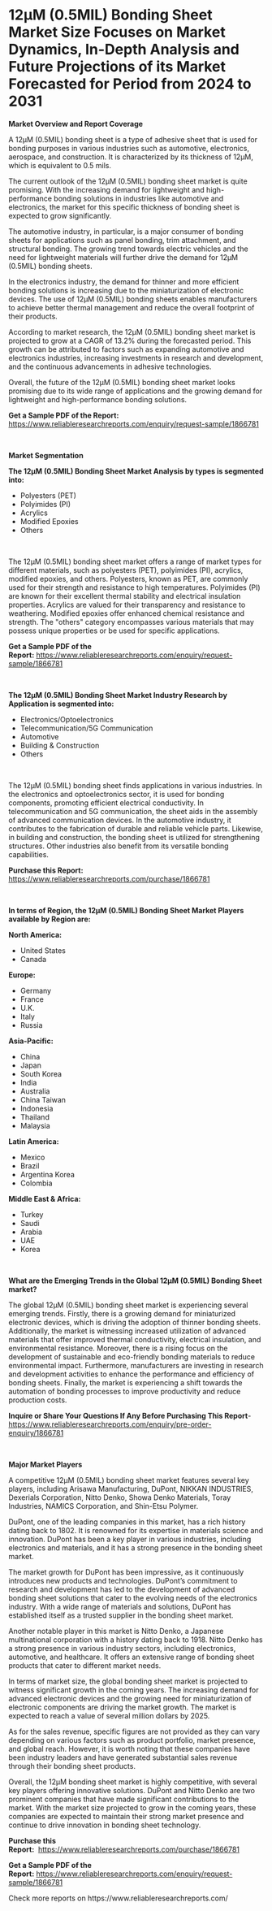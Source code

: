 <p><h1>12µM (0.5MIL) Bonding Sheet Market Size Focuses on Market Dynamics, In-Depth Analysis and Future Projections of its Market Forecasted for Period from 2024 to 2031</h1></p><p><strong>Market Overview and Report Coverage</strong></p>
<p><p>A 12µM (0.5MIL) bonding sheet is a type of adhesive sheet that is used for bonding purposes in various industries such as automotive, electronics, aerospace, and construction. It is characterized by its thickness of 12µM, which is equivalent to 0.5 mils.</p><p>The current outlook of the 12µM (0.5MIL) bonding sheet market is quite promising. With the increasing demand for lightweight and high-performance bonding solutions in industries like automotive and electronics, the market for this specific thickness of bonding sheet is expected to grow significantly.</p><p>The automotive industry, in particular, is a major consumer of bonding sheets for applications such as panel bonding, trim attachment, and structural bonding. The growing trend towards electric vehicles and the need for lightweight materials will further drive the demand for 12µM (0.5MIL) bonding sheets.</p><p>In the electronics industry, the demand for thinner and more efficient bonding solutions is increasing due to the miniaturization of electronic devices. The use of 12µM (0.5MIL) bonding sheets enables manufacturers to achieve better thermal management and reduce the overall footprint of their products.</p><p>According to market research, the 12µM (0.5MIL) bonding sheet market is projected to grow at a CAGR of 13.2% during the forecasted period. This growth can be attributed to factors such as expanding automotive and electronics industries, increasing investments in research and development, and the continuous advancements in adhesive technologies.</p><p>Overall, the future of the 12µM (0.5MIL) bonding sheet market looks promising due to its wide range of applications and the growing demand for lightweight and high-performance bonding solutions.</p></p>
<p><strong>Get a Sample PDF of the Report:</strong> <a href="https://www.reliableresearchreports.com/enquiry/request-sample/1866781">https://www.reliableresearchreports.com/enquiry/request-sample/1866781</a></p>
<p>&nbsp;</p>
<p><strong>Market Segmentation</strong></p>
<p><strong>The 12µM (0.5MIL) Bonding Sheet Market Analysis by types is segmented into:</strong></p>
<p><ul><li>Polyesters (PET)</li><li>Polyimides (PI)</li><li>Acrylics</li><li>Modified Epoxies</li><li>Others</li></ul></p>
<p>&nbsp;</p>
<p><p>The 12µM (0.5MIL) bonding sheet market offers a range of market types for different materials, such as polyesters (PET), polyimides (PI), acrylics, modified epoxies, and others. Polyesters, known as PET, are commonly used for their strength and resistance to high temperatures. Polyimides (PI) are known for their excellent thermal stability and electrical insulation properties. Acrylics are valued for their transparency and resistance to weathering. Modified epoxies offer enhanced chemical resistance and strength. The "others" category encompasses various materials that may possess unique properties or be used for specific applications.</p></p>
<p><strong>Get a Sample PDF of the Report:</strong>&nbsp;<a href="https://www.reliableresearchreports.com/enquiry/request-sample/1866781">https://www.reliableresearchreports.com/enquiry/request-sample/1866781</a></p>
<p>&nbsp;</p>
<p><strong>The 12µM (0.5MIL) Bonding Sheet Market Industry Research by Application is segmented into:</strong></p>
<p><ul><li>Electronics/Optoelectronics</li><li>Telecommunication/5G Communication</li><li>Automotive</li><li>Building & Construction</li><li>Others</li></ul></p>
<p>&nbsp;</p>
<p><p>The 12µM (0.5MIL) bonding sheet finds applications in various industries. In the electronics and optoelectronics sector, it is used for bonding components, promoting efficient electrical conductivity. In telecommunication and 5G communication, the sheet aids in the assembly of advanced communication devices. In the automotive industry, it contributes to the fabrication of durable and reliable vehicle parts. Likewise, in building and construction, the bonding sheet is utilized for strengthening structures. Other industries also benefit from its versatile bonding capabilities.</p></p>
<p><strong>Purchase this Report:</strong>&nbsp; <a href="https://www.reliableresearchreports.com/purchase/1866781">https://www.reliableresearchreports.com/purchase/1866781</a></p>
<p>&nbsp;</p>
<p><strong>In terms of Region, the 12µM (0.5MIL) Bonding Sheet Market Players available by Region are:</strong></p>
<p>
    <p> <strong> North America: </strong>
        <ul>
            <li>United States</li>
            <li>Canada</li>
        </ul>
        </p> 
    <p> <strong> Europe: </strong>
        <ul>
            <li>Germany</li>
            <li>France</li>
            <li>U.K.</li>
            <li>Italy</li>
            <li>Russia</li>
        </ul>
        </p> 
    <p> <strong> Asia-Pacific: </strong>
        <ul>
            <li>China</li>
            <li>Japan</li>
            <li>South Korea</li>
            <li>India</li>
            <li>Australia</li>
            <li>China Taiwan</li>
            <li>Indonesia</li>
            <li>Thailand</li>
            <li>Malaysia</li>
        </ul>
        </p> 
    <p> <strong> Latin America: </strong>
        <ul>
            <li>Mexico</li>
            <li>Brazil</li>
            <li>Argentina Korea</li>
            <li>Colombia</li>
        </ul>
        </p> 
    <p> <strong> Middle East & Africa: </strong>
        <ul>
            <li>Turkey</li>
            <li>Saudi</li>
            <li>Arabia</li>
            <li>UAE</li>
            <li>Korea</li>
        </ul>
    </p>
    </p>
<p>&nbsp;</p>
<p><strong>What are the Emerging Trends in the Global 12µM (0.5MIL) Bonding Sheet market?</strong></p>
<p><p>The global 12µM (0.5MIL) bonding sheet market is experiencing several emerging trends. Firstly, there is a growing demand for miniaturized electronic devices, which is driving the adoption of thinner bonding sheets. Additionally, the market is witnessing increased utilization of advanced materials that offer improved thermal conductivity, electrical insulation, and environmental resistance. Moreover, there is a rising focus on the development of sustainable and eco-friendly bonding materials to reduce environmental impact. Furthermore, manufacturers are investing in research and development activities to enhance the performance and efficiency of bonding sheets. Finally, the market is experiencing a shift towards the automation of bonding processes to improve productivity and reduce production costs.</p></p>
<p><strong>Inquire or Share Your Questions If Any Before Purchasing This Report</strong>- <a href="https://www.reliableresearchreports.com/enquiry/pre-order-enquiry/1866781">https://www.reliableresearchreports.com/enquiry/pre-order-enquiry/1866781</a></p>
<p>&nbsp;</p>
<p><strong>Major Market Players</strong></p>
<p><p>A competitive 12µM (0.5MIL) bonding sheet market features several key players, including Arisawa Manufacturing, DuPont, NIKKAN INDUSTRIES, Dexerials Corporation, Nitto Denko, Showa Denko Materials, Toray Industries, NAMICS Corporation, and Shin-Etsu Polymer.</p><p>DuPont, one of the leading companies in this market, has a rich history dating back to 1802. It is renowned for its expertise in materials science and innovation. DuPont has been a key player in various industries, including electronics and materials, and it has a strong presence in the bonding sheet market.</p><p>The market growth for DuPont has been impressive, as it continuously introduces new products and technologies. DuPont’s commitment to research and development has led to the development of advanced bonding sheet solutions that cater to the evolving needs of the electronics industry. With a wide range of materials and solutions, DuPont has established itself as a trusted supplier in the bonding sheet market.</p><p>Another notable player in this market is Nitto Denko, a Japanese multinational corporation with a history dating back to 1918. Nitto Denko has a strong presence in various industry sectors, including electronics, automotive, and healthcare. It offers an extensive range of bonding sheet products that cater to different market needs.</p><p>In terms of market size, the global bonding sheet market is projected to witness significant growth in the coming years. The increasing demand for advanced electronic devices and the growing need for miniaturization of electronic components are driving the market growth. The market is expected to reach a value of several million dollars by 2025.</p><p>As for the sales revenue, specific figures are not provided as they can vary depending on various factors such as product portfolio, market presence, and global reach. However, it is worth noting that these companies have been industry leaders and have generated substantial sales revenue through their bonding sheet products.</p><p>Overall, the 12µM bonding sheet market is highly competitive, with several key players offering innovative solutions. DuPont and Nitto Denko are two prominent companies that have made significant contributions to the market. With the market size projected to grow in the coming years, these companies are expected to maintain their strong market presence and continue to drive innovation in bonding sheet technology.</p></p>
<p><strong>Purchase this Report:</strong>&nbsp;&nbsp;<a href="https://www.reliableresearchreports.com/purchase/1866781">https://www.reliableresearchreports.com/purchase/1866781</a></p>
<p></p>
<p><strong>Get a Sample PDF of the Report:</strong>&nbsp;<a href="https://www.reliableresearchreports.com/enquiry/request-sample/1866781">https://www.reliableresearchreports.com/enquiry/request-sample/1866781</a></p>
<p>Check more reports on https://www.reliableresearchreports.com/</p>